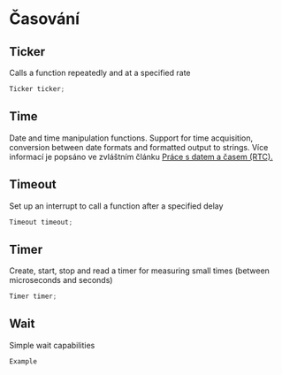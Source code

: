 # Časování

## Ticker

Calls a function repeatedly and at a specified rate

```cpp
Ticker ticker;
```

## Time

Date and time manipulation functions.  Support for time acquisition, conversion between date formats and formatted output to strings. Více informací je popsáno ve zvláštním článku [Práce s datem a časem \(RTC\).](/byzance_documentation/hardware_intro/navody/prace-s-datem-a-casem-rtc.md)

## Timeout

Set up an interrupt to call a function after a specified delay

```cpp
Timeout timeout;
```

## Timer

Create, start, stop and read a timer for measuring small times \(between microseconds and seconds\)

```cpp
Timer timer;
```

## Wait

Simple wait capabilities

```cpp
Example
```



